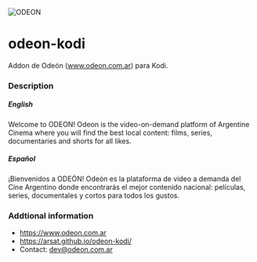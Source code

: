 ![ODEON](https://www.odeon.com.ar/favicon-96x96.png)

# odeon-kodi
Addon de Odeón (www.odeon.com.ar) para Kodi.

### Description

##### English

Welcome to ODEON!
Odeon is the video-on-demand platform of Argentine Cinema where you will find the best local content: films, series, documentaries and shorts for all likes.

##### Español

¡Bienvenidos a ODEÓN!
Odeón es la plataforma de video a demanda del Cine Argentino donde encontrarás el mejor contenido nacional: películas, series, documentales y cortos para todos los gustos.

### Addtional information
- https://www.odeon.com.ar
- https://arsat.github.io/odeon-kodi/
- Contact: dev@odeon.com.ar

